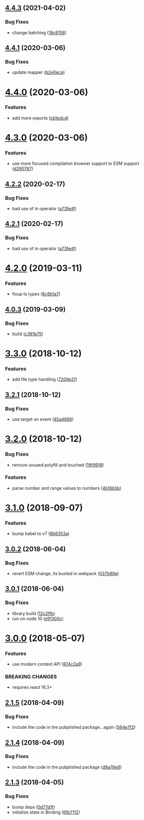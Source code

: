 ## [4.4.3](https://github.com/jquense/topeka/compare/v4.4.2...v4.4.3) (2021-04-02)


### Bug Fixes

* change batching ([18c8158](https://github.com/jquense/topeka/commit/18c8158a87d57696ba4e27cc3c5608f5f75c36d6))





## [4.4.1](https://github.com/jquense/topeka/compare/v4.4.0...v4.4.1) (2020-03-06)


### Bug Fixes

* update mapper ([b2e0eca](https://github.com/jquense/topeka/commit/b2e0eca))





# [4.4.0](https://github.com/jquense/topeka/compare/v4.3.0...v4.4.0) (2020-03-06)


### Features

* add more exports ([cb1edcd](https://github.com/jquense/topeka/commit/cb1edcd))





# [4.3.0](https://github.com/jquense/topeka/compare/v4.2.2...v4.3.0) (2020-03-06)


### Features

* use more focused compilation browser support to ESM support ([d290787](https://github.com/jquense/topeka/commit/d290787))





## [4.2.2](https://github.com/jquense/topeka/compare/v4.2.0...v4.2.2) (2020-02-17)


### Bug Fixes

* bad use of in operator ([a73fedf](https://github.com/jquense/topeka/commit/a73fedf9c83018937823d736f2d86b2c278a2832))





## [4.2.1](https://github.com/jquense/topeka/compare/v4.2.0...v4.2.1) (2020-02-17)


### Bug Fixes

* bad use of in operator ([a73fedf](https://github.com/jquense/topeka/commit/a73fedf9c83018937823d736f2d86b2c278a2832))





# [4.2.0](https://github.com/jquense/topeka/compare/v4.0.3...v4.2.0) (2019-03-11)


### Features

* fixup ts types ([8c6b1a7](https://github.com/jquense/topeka/commit/8c6b1a7))





## [4.0.3](https://github.com/jquense/topeka/compare/v4.0.1...v4.0.3) (2019-03-09)


### Bug Fixes

* build ([c381b75](https://github.com/jquense/topeka/commit/c381b75))





# [3.3.0](https://github.com/jquense/topeka/compare/v3.2.1...v3.3.0) (2018-10-12)


### Features

* add file type handling ([7209e21](https://github.com/jquense/topeka/commit/7209e21))

## [3.2.1](https://github.com/jquense/topeka/compare/v3.2.0...v3.2.1) (2018-10-12)


### Bug Fixes

* use target on event ([45a4666](https://github.com/jquense/topeka/commit/45a4666))

# [3.2.0](https://github.com/jquense/topeka/compare/v3.1.0...v3.2.0) (2018-10-12)


### Bug Fixes

* remove unused polyfill and touched ([19f9918](https://github.com/jquense/topeka/commit/19f9918))


### Features

* parse number and range values to numbers ([4b16b5b](https://github.com/jquense/topeka/commit/4b16b5b))

# [3.1.0](https://github.com/jquense/topeka/compare/v3.0.2...v3.1.0) (2018-09-07)


### Features

* bump babel to v7 ([6b6353a](https://github.com/jquense/topeka/commit/6b6353a))

<a name="3.0.2"></a>
## [3.0.2](https://github.com/jquense/topeka/compare/v3.0.1...v3.0.2) (2018-06-04)


### Bug Fixes

* revert ESM change, its busted in webpack ([037b89e](https://github.com/jquense/topeka/commit/037b89e))

<a name="3.0.1"></a>
## [3.0.1](https://github.com/jquense/topeka/compare/v3.0.0...v3.0.1) (2018-06-04)


### Bug Fixes

* library build ([12c2ffb](https://github.com/jquense/topeka/commit/12c2ffb))
* run on node 10 ([e91300c](https://github.com/jquense/topeka/commit/e91300c))

<a name="3.0.0"></a>
# [3.0.0](https://github.com/jquense/topeka/compare/v2.1.5...v3.0.0) (2018-05-07)


### Features

* use modern context API ([874c2a9](https://github.com/jquense/topeka/commit/874c2a9))


### BREAKING CHANGES

* requires react 16.3+

<a name="2.1.5"></a>
## [2.1.5](https://github.com/jquense/topeka/compare/v2.1.4...v2.1.5) (2018-04-09)


### Bug Fixes

* include the code in the pubplished package…again ([564e7f2](https://github.com/jquense/topeka/commit/564e7f2))

<a name="2.1.4"></a>
## [2.1.4](https://github.com/jquense/topeka/compare/v2.1.3...v2.1.4) (2018-04-09)


### Bug Fixes

* include the code in the pubplished package ([d9a76e8](https://github.com/jquense/topeka/commit/d9a76e8))

<a name="2.1.3"></a>
## [2.1.3](https://github.com/jquense/topeka/compare/v2.1.2...v2.1.3) (2018-04-05)


### Bug Fixes

* bump deps ([0d77d1f](https://github.com/jquense/topeka/commit/0d77d1f))
* initialize state in Binding ([6fb7112](https://github.com/jquense/topeka/commit/6fb7112))
